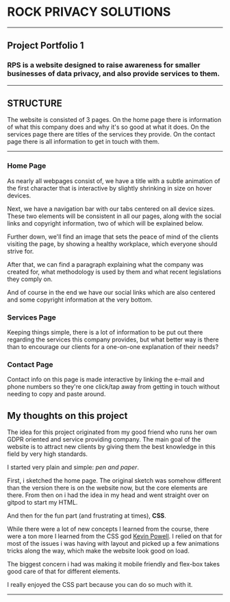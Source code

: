 # ROCK PRIVACY SOLUTIONS

___

## Project Portfolio 1

### RPS is a website designed to raise awareness for smaller businesses of data privacy, and also provide services to them.

___

## STRUCTURE

The website is consisted of 3 pages. On the home page there is information of what this company does and why it's so good at what it does. On the services page there are titles of the services they provide. On the contact page there is all information to get in touch with them.

___

### Home Page

As nearly all webpages consist of, we have a title with a subtle animation of the first character that is interactive by slightly shrinking in size on hover devices.

Next, we have a navigation bar with our tabs centered on all device sizes. These two elements will be consistent in all our pages, along with the social links and copyright information, two of which will be explained below.

Further down, we'll find an image that sets the peace of mind of the clients visiting the page, by showing a healthy workplace, which everyone should strive for.

After that, we can find a paragraph explaining what the company was created for, what methodology is used by them and what recent legislations they comply on.

And of course in the end we have our social links which are also centered and some copyright information at the very bottom.

### Services Page

Keeping things simple, there is a lot of information to be put out there regarding the services this company provides, but what better way is there than to encourage our clients for a one-on-one explanation of their needs?

### Contact Page

Contact info on this page is made interactive by linking the e-mail and phone numbers so they're one click/tap away from getting in touch without needing to copy and paste around.



## My thoughts on this project

The idea for this project originated from my good friend who runs her own GDPR oriented and service providing company. The main goal of the website is to attract new clients by giving them the best knowledge in this field by very high standards.

I started very plain and simple: _pen and paper_.

First, i sketched the home page. The original sketch was somehow different than the version there is on the website now, but the core elements are there.
From then on i had the idea in my head and went straight over on gitpod to start my HTML. 

And then for the fun part (and frustrating at times), __CSS__.

While there were a lot of new concepts I learned from the course, there were a ton more I learned from the CSS god [Kevin Powell](https://www.youtube.com/kepowob). I relied on that for most of the issues i was having with layout and picked up a few animations tricks along the way, which make the website look good on load. 

The biggest concern i had was making it mobile friendly and flex-box takes good care of that for different elements.

I really enjoyed the CSS part because you can do so much with it.

___